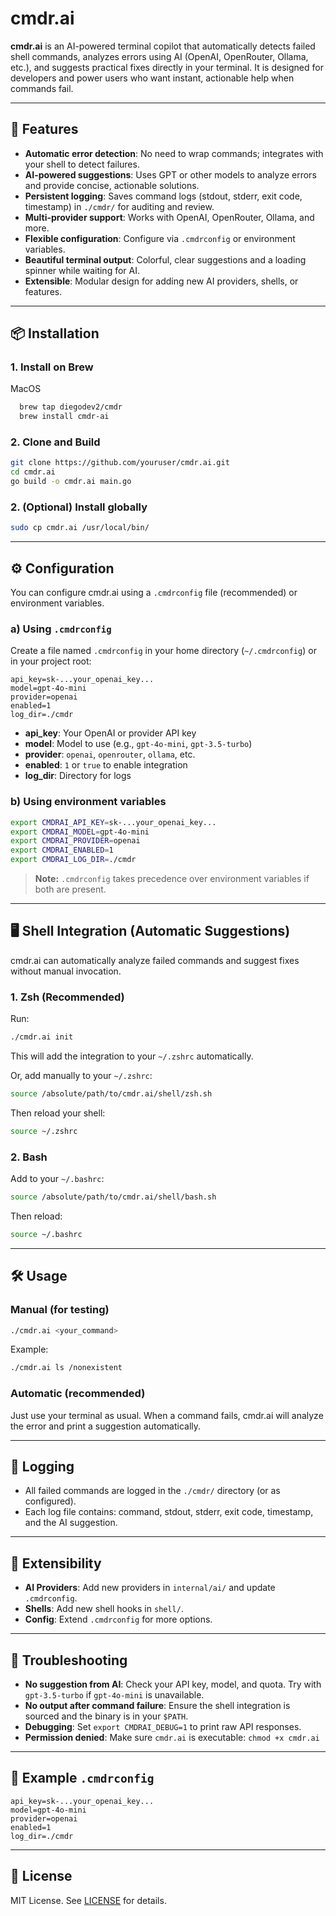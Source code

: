 # cmdr.ai

**cmdr.ai** is an AI-powered terminal copilot that automatically detects failed shell commands, analyzes errors using AI (OpenAI, OpenRouter, Ollama, etc.), and suggests practical fixes directly in your terminal. It is designed for developers and power users who want instant, actionable help when commands fail.

---

## 🚀 Features

- **Automatic error detection**: No need to wrap commands; integrates with your shell to detect failures.
- **AI-powered suggestions**: Uses GPT or other models to analyze errors and provide concise, actionable solutions.
- **Persistent logging**: Saves command logs (stdout, stderr, exit code, timestamp) in `./cmdr/` for auditing and review.
- **Multi-provider support**: Works with OpenAI, OpenRouter, Ollama, and more.
- **Flexible configuration**: Configure via `.cmdrconfig` or environment variables.
- **Beautiful terminal output**: Colorful, clear suggestions and a loading spinner while waiting for AI.
- **Extensible**: Modular design for adding new AI providers, shells, or features.

---

## 📦 Installation

### 1. Install on Brew
MacOS
```sh
  brew tap diegodev2/cmdr
  brew install cmdr-ai
```

### 2. Clone and Build

```sh
git clone https://github.com/youruser/cmdr.ai.git
cd cmdr.ai
go build -o cmdr.ai main.go
```

### 2. (Optional) Install globally

```sh
sudo cp cmdr.ai /usr/local/bin/
```

---

## ⚙️ Configuration

You can configure cmdr.ai using a `.cmdrconfig` file (recommended) or environment variables.

### a) Using `.cmdrconfig`
Create a file named `.cmdrconfig` in your home directory (`~/.cmdrconfig`) or in your project root:

```
api_key=sk-...your_openai_key...
model=gpt-4o-mini
provider=openai
enabled=1
log_dir=./cmdr
```

- **api_key**: Your OpenAI or provider API key
- **model**: Model to use (e.g., `gpt-4o-mini`, `gpt-3.5-turbo`)
- **provider**: `openai`, `openrouter`, `ollama`, etc.
- **enabled**: `1` or `true` to enable integration
- **log_dir**: Directory for logs

### b) Using environment variables

```sh
export CMDRAI_API_KEY=sk-...your_openai_key...
export CMDRAI_MODEL=gpt-4o-mini
export CMDRAI_PROVIDER=openai
export CMDRAI_ENABLED=1
export CMDRAI_LOG_DIR=./cmdr
```

> **Note:** `.cmdrconfig` takes precedence over environment variables if both are present.

---

## 🖥️ Shell Integration (Automatic Suggestions)

cmdr.ai can automatically analyze failed commands and suggest fixes without manual invocation.

### 1. Zsh (Recommended)

Run:
```sh
./cmdr.ai init
```
This will add the integration to your `~/.zshrc` automatically.

Or, add manually to your `~/.zshrc`:
```sh
source /absolute/path/to/cmdr.ai/shell/zsh.sh
```

Then reload your shell:
```sh
source ~/.zshrc
```

### 2. Bash

Add to your `~/.bashrc`:
```sh
source /absolute/path/to/cmdr.ai/shell/bash.sh
```
Then reload:
```sh
source ~/.bashrc
```

---

## 🛠️ Usage

### Manual (for testing)
```sh
./cmdr.ai <your_command>
```
Example:
```sh
./cmdr.ai ls /nonexistent
```

### Automatic (recommended)
Just use your terminal as usual. When a command fails, cmdr.ai will analyze the error and print a suggestion automatically.

---

## 📑 Logging

- All failed commands are logged in the `./cmdr/` directory (or as configured).
- Each log file contains: command, stdout, stderr, exit code, timestamp, and the AI suggestion.

---

## 🔌 Extensibility

- **AI Providers**: Add new providers in `internal/ai/` and update `.cmdrconfig`.
- **Shells**: Add new shell hooks in `shell/`.
- **Config**: Extend `.cmdrconfig` for more options.

---

## 🐞 Troubleshooting

- **No suggestion from AI**: Check your API key, model, and quota. Try with `gpt-3.5-turbo` if `gpt-4o-mini` is unavailable.
- **No output after command failure**: Ensure the shell integration is sourced and the binary is in your `$PATH`.
- **Debugging**: Set `export CMDRAI_DEBUG=1` to print raw API responses.
- **Permission denied**: Make sure `cmdr.ai` is executable: `chmod +x cmdr.ai`

---

## 📝 Example `.cmdrconfig`

```
api_key=sk-...your_openai_key...
model=gpt-4o-mini
provider=openai
enabled=1
log_dir=./cmdr
```

---

## 📄 License

MIT License. See [LICENSE](LICENSE) for details.
